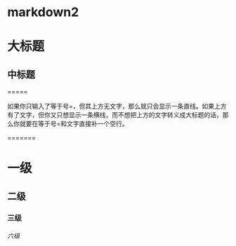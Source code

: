 # markdown2

大标题
=====

中标题
-----

=====

如果你只输入了等于号=，但其上方无文字，那么就只会显示一条直线。如果上方有了文字，但你又只想显示一条横线，而不想把上方的文字转义成大标题的话，那么你就要在等于号=和文字直接补一个空行。

=======


# 一级
## 二级
### 三级
###### 六级
